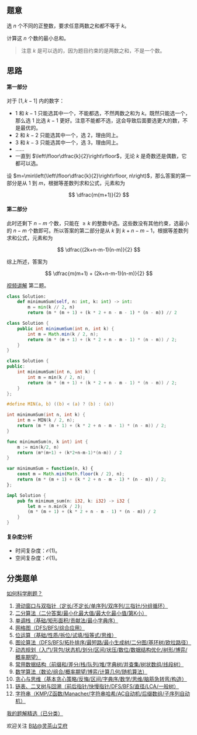 ## 题意

选 $n$ 个不同的正整数，要求任意两数之和都不等于 $k$。

计算这 $n$ 个数的最小总和。

> 注意 $k$ 是可以选的，因为题目约束的是两数之和，不是一个数。

## 思路

#### 第一部分

对于 $[1,k-1]$ 内的数字：

- $1$ 和 $k-1$ 只能选其中一个，不能都选，不然两数之和为 $k$。既然只能选一个，那么选 $1$ 比选 $k-1$ 更好。注意不能都不选，这会导致后面要选更大的数，不是最优的。
- $2$ 和 $k-2$ 只能选其中一个，选 $2$，理由同上。
- $3$ 和 $k-3$ 只能选其中一个，选 $3$，理由同上。
- ……
- 一直到 $\left\lfloor\dfrac{k}{2}\right\rfloor$，无论 $k$ 是奇数还是偶数，它都可以选。

设 $m=\min\left(\left\lfloor\dfrac{k}{2}\right\rfloor, n\right)$，那么答案的第一部分是从 $1$ 到 $m$，根据等差数列求和公式，元素和为

$$
\dfrac{m(m+1)}{2}
$$

#### 第二部分

此时还剩下 $n-m$ 个数，只能在 $\ge k$ 的整数中选。这些数没有其他约束，选最小的 $n-m$ 个数即可。所以答案的第二部分是从 $k$ 到 $k+n-m-1$，根据等差数列求和公式，元素和为

$$
\dfrac{(2k+n-m-1)(n-m)}{2}
$$

综上所述，答案为

$$
\dfrac{m(m+1) + (2k+n-m-1)(n-m)}{2}
$$

[视频讲解](https://www.bilibili.com/video/BV1Rx4y1f75Y/) 第二题。

```py [sol-Python3]
class Solution:
    def minimumSum(self, n: int, k: int) -> int:
        m = min(k // 2, n)
        return (m * (m + 1) + (k * 2 + n - m - 1) * (n - m)) // 2
```

```java [sol-Java]
class Solution {
    public int minimumSum(int n, int k) {
        int m = Math.min(k / 2, n);
        return (m * (m + 1) + (k * 2 + n - m - 1) * (n - m)) / 2;
    }
}
```

```cpp [sol-C++]
class Solution {
public:
    int minimumSum(int n, int k) {
        int m = min(k / 2, n);
        return (m * (m + 1) + (k * 2 + n - m - 1) * (n - m)) / 2;
    }
};
```

```c [sol-C]
#define MIN(a, b) ((b) < (a) ? (b) : (a))

int minimumSum(int n, int k) {
    int m = MIN(k / 2, n);
    return (m * (m + 1) + (k * 2 + n - m - 1) * (n - m)) / 2;
}
```

```go [sol-Go]
func minimumSum(n, k int) int {
    m := min(k/2, n)
    return (m*(m+1) + (k*2+n-m-1)*(n-m)) / 2
}
```

```js [sol-JavaScript]
var minimumSum = function(n, k) {
    const m = Math.min(Math.floor(k / 2), n);
    return (m * (m + 1) + (k * 2 + n - m - 1) * (n - m)) / 2;
};
```

```rust [sol-Rust]
impl Solution {
    pub fn minimum_sum(n: i32, k: i32) -> i32 {
        let m = n.min(k / 2);
        (m * (m + 1) + (k * 2 + n - m - 1) * (n - m)) / 2
    }
}
```

#### 复杂度分析

- 时间复杂度：$\mathcal{O}(1)$。
- 空间复杂度：$\mathcal{O}(1)$。

## 分类题单

[如何科学刷题？](https://leetcode.cn/circle/discuss/RvFUtj/)

1. [滑动窗口与双指针（定长/不定长/单序列/双序列/三指针/分组循环）](https://leetcode.cn/circle/discuss/0viNMK/)
2. [二分算法（二分答案/最小化最大值/最大化最小值/第K小）](https://leetcode.cn/circle/discuss/SqopEo/)
3. [单调栈（基础/矩形面积/贡献法/最小字典序）](https://leetcode.cn/circle/discuss/9oZFK9/)
4. [网格图（DFS/BFS/综合应用）](https://leetcode.cn/circle/discuss/YiXPXW/)
5. [位运算（基础/性质/拆位/试填/恒等式/思维）](https://leetcode.cn/circle/discuss/dHn9Vk/)
6. [图论算法（DFS/BFS/拓扑排序/最短路/最小生成树/二分图/基环树/欧拉路径）](https://leetcode.cn/circle/discuss/01LUak/)
7. [动态规划（入门/背包/状态机/划分/区间/状压/数位/数据结构优化/树形/博弈/概率期望）](https://leetcode.cn/circle/discuss/tXLS3i/)
8. [常用数据结构（前缀和/差分/栈/队列/堆/字典树/并查集/树状数组/线段树）](https://leetcode.cn/circle/discuss/mOr1u6/)
9. [数学算法（数论/组合/概率期望/博弈/计算几何/随机算法）](https://leetcode.cn/circle/discuss/IYT3ss/)
10. [贪心与思维（基本贪心策略/反悔/区间/字典序/数学/思维/脑筋急转弯/构造）](https://leetcode.cn/circle/discuss/g6KTKL/)
11. [链表、二叉树与回溯（前后指针/快慢指针/DFS/BFS/直径/LCA/一般树）](https://leetcode.cn/circle/discuss/K0n2gO/)
12. [字符串（KMP/Z函数/Manacher/字符串哈希/AC自动机/后缀数组/子序列自动机）](https://leetcode.cn/circle/discuss/SJFwQI/)

[我的题解精选（已分类）](https://github.com/EndlessCheng/codeforces-go/blob/master/leetcode/SOLUTIONS.md)

欢迎关注 [B站@灵茶山艾府](https://space.bilibili.com/206214)
